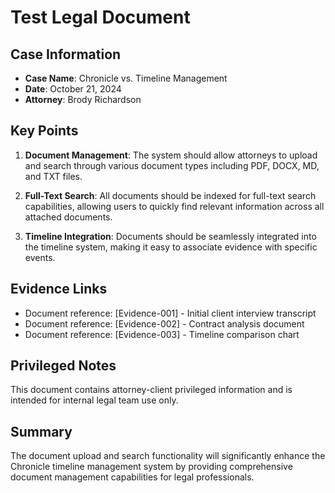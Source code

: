 # Test Legal Document

## Case Information
- **Case Name**: Chronicle vs. Timeline Management
- **Date**: October 21, 2024
- **Attorney**: Brody Richardson

## Key Points

1. **Document Management**: The system should allow attorneys to upload and search through various document types including PDF, DOCX, MD, and TXT files.

2. **Full-Text Search**: All documents should be indexed for full-text search capabilities, allowing users to quickly find relevant information across all attached documents.

3. **Timeline Integration**: Documents should be seamlessly integrated into the timeline system, making it easy to associate evidence with specific events.

## Evidence Links
- Document reference: [Evidence-001] - Initial client interview transcript
- Document reference: [Evidence-002] - Contract analysis document
- Document reference: [Evidence-003] - Timeline comparison chart

## Privileged Notes
This document contains attorney-client privileged information and is intended for internal legal team use only.

## Summary
The document upload and search functionality will significantly enhance the Chronicle timeline management system by providing comprehensive document management capabilities for legal professionals.